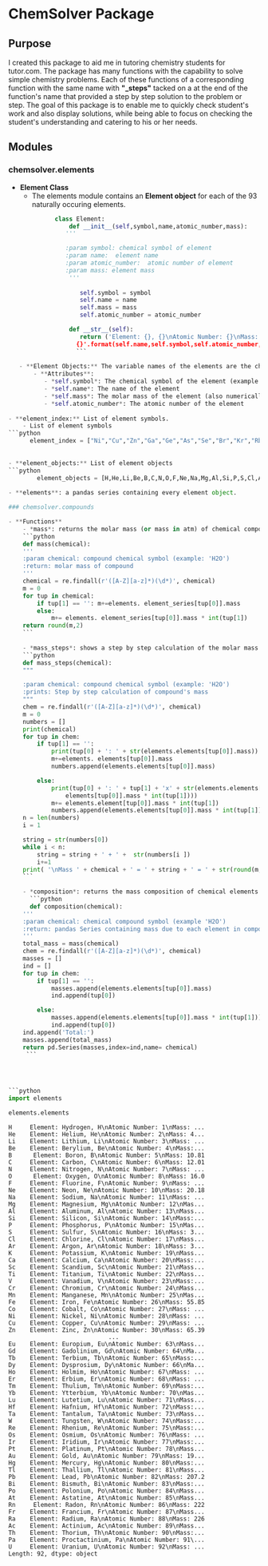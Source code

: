 
# ChemSolver Package

## Purpose
I created this package to aid me in tutoring chemistry students for tutor.com. The package has many functions with the capability to solve simple chemistry problems. Each of these functions of a corresponding function with the same name with **"\_steps"** tacked on a at the end of the function's name that provided a step by step solution to the problem or step. The goal of this package is to enable me to quickly check student's work and also display solutions, while being able to focus on checking the student's understanding and catering to his or her needs.

## Modules
### chemsolver.elements

- **Element Class**
   - The elements module contains an **Element object** for each of the 93 naturally occuring elements.
```python
             class Element:
                 def __init__(self,symbol,name,atomic_number,mass):
                '''

                :param symbol: chemical symbol of element
                :param name:  element name
                :param atomic_number:  atomic number of element
                :param mass: element mass
                 '''
                 
                    self.symbol = symbol
                    self.name = name
                    self.mass = mass
                    self.atomic_number = atomic_number

                 def __str__(self):
                    return ('Element: {}, {}\nAtomic Number: {}\nMass:
                   {}'.format(self.name,self.symbol,self.atomic_number,self.mass))
                   ```
               
   - **Element Objects:** The variable names of the elements are the chemical symbols of the elements (example: hydrogen is H)
       - **Attributes**: 
          - *self.symbol*: The chemical symbol of the element (example
          - *self.name*: The name of the element
          - *self.mass*: The molar mass of the element (also numerically equal to the mass of 1 atom of the element in atm)
          - *self.atomic_number*: The atomic number of the element  
      
- **element_index:** List of element symbols.
    - List of element symbols
```python
      element_index = ["Ni","Cu","Zn","Ga","Ge","As","Se","Br","Kr","Rb","Sr","Y","Zr","Nb","Mo","Tc","Ru","Rh","Pd","Ag","Cd","In","Sn","Sb","Te","I","Xe","Cs","Ba","La","Ce","Pr","Nd","Pm","Sm","Eu","Gd","Tb","Dy","Ho","Er","Tm","Yb","Lu","Hf","Ta","W","Re","Os","Ir","Pt","Au","Hg","Tl","Pb","Bi","Po","At","Rn","Fr","Ra","Ac","Th","Pa","U"]```
      
      
- **element_objects:** List of element objects
```python
        element_objects = [H,He,Li,Be,B,C,N,O,F,Ne,Na,Mg,Al,Si,P,S,Cl,Ar,K,Ca,Sc,Ti,V,Cr,Mn,Fe,Co,Ni,Cu,Zn,Ga,Ge,As,Se,Br,Kr,Rb,Sr,Y,Zr,Nb,Mo,Tc,Ru,Rh,Pd,Ag,Cd,In,Sn,Sb,Te,I,Xe,Cs,Ba,La,Ce,Pr,Nd,Pm,Sm,Eu,Gd,Tb,Dy,Ho,Er,Tm,Yb,Lu,Hf,Ta,W,Re,Os,Ir,Pt,Au,Hg,Tl,Pb,Bi,Po,At,Rn,Fr,Ra,Ac,Th,Pa,U]
        
- **elements**: a pandas series containing every element object.

### chemsolver.compounds

- **Functions**
    - *mass*: returns the molar mass (or mass in atm) of chemical compounds
    ```python
    def mass(chemical):
    '''
    :param chemical: compound chemical symbol (example: 'H2O')
    :return: molar mass of compound
    '''
    chemical = re.findall(r'([A-Z][a-z]*)(\d*)', chemical)
    m = 0
    for tup in chemical:
        if tup[1] == '': m+=elements. element_series[tup[0]].mass
        else:
            m+= elements. element_series[tup[0]].mass * int(tup[1])
    return round(m,2)
    ```
    
    - *mass_steps*: shows a step by step calculation of the molar mass of a compound
    ```python
    def mass_steps(chemical):
    """

    :param chemical: compound chemical symbol (example: 'H2O')
    :prints: Step by step calculation of compound's mass
    """
    chem = re.findall(r'([A-Z][a-z]*)(\d*)', chemical)
    m = 0
    numbers = []
    print(chemical)
    for tup in chem:
        if tup[1] == '':
            print(tup[0] + ': ' + str(elements.elements[tup[0]].mass))
            m+=elements. elements[tup[0]].mass
            numbers.append(elements.elements[tup[0]].mass)

        else:
            print(tup[0] + ': ' + tup[1] + 'x' + str(elements.elements[tup[0]].mass) + ' = ' + str(elements.
                elements[tup[0]].mass * int(tup[1])))
            m+= elements.element[tup[0]].mass * int(tup[1])
            numbers.append(elements.elements[tup[0]].mass * int(tup[1]))
    n = len(numbers)
    i = 1

    string = str(numbers[0])
    while i < n:
        string = string + ' + ' +  str(numbers[i ])
        i+=1 
    print( '\nMass ' + chemical + ' = ' + string + ' = ' + str(round(m,2)))
    ```
     
    - *composition*: returns the mass composition of chemical elements.
      ```python
      def composition(chemical):
    '''
    :param chemical: chemical compound symbol (example 'H2O')
    :return: pandas Series containing mass due to each element in compound and total mass of compound
    '''
    total_mass = mass(chemical)
    chem = re.findall(r'([A-Z][a-z]*)(\d*)', chemical)
    masses = []
    ind = []
    for tup in chem:
        if tup[1] == '':
            masses.append(elements.elements[tup[0]].mass)
            ind.append(tup[0])

        else:
            masses.append(elements.elements[tup[0]].mass * int(tup[1]))
            ind.append(tup[0])
    ind.append('Total:')
    masses.append(total_mass)
    return pd.Series(masses,index=ind,name= chemical) 
     ```
     
 


```python
import elements
```


```python
elements.elements
```




    H     Element: Hydrogen, H\nAtomic Number: 1\nMass: ...
    He    Element: Helium, He\nAtomic Number: 2\nMass: 4...
    Li    Element: Lithium, Li\nAtomic Number: 3\nMass: ...
    Be    Element: Berylium, Be\nAtomic Number: 4\nMass:...
    B      Element: Boron, B\nAtomic Number: 5\nMass: 10.81
    C     Element: Carbon, C\nAtomic Number: 6\nMass: 12.01
    N     Element: Nitrogen, N\nAtomic Number: 7\nMass: ...
    O      Element: Oxygen, O\nAtomic Number: 8\nMass: 16.0
    F     Element: Fluorine, F\nAtomic Number: 9\nMass: ...
    Ne    Element: Neon, Ne\nAtomic Number: 10\nMass: 20.18
    Na    Element: Sodium, Na\nAtomic Number: 11\nMass: ...
    Mg    Element: Magnesium, Mg\nAtomic Number: 12\nMas...
    Al    Element: Aluminum, Al\nAtomic Number: 13\nMass...
    Si    Element: Silicon, Si\nAtomic Number: 14\nMass:...
    P     Element: Phosphorus, P\nAtomic Number: 15\nMas...
    S     Element: Sulfur, S\nAtomic Number: 16\nMass: 3...
    Cl    Element: Chlorine, Cl\nAtomic Number: 17\nMass...
    Ar    Element: Argon, Ar\nAtomic Number: 18\nMass: 3...
    K     Element: Potassium, K\nAtomic Number: 19\nMass...
    Ca    Element: Calcium, Ca\nAtomic Number: 20\nMass:...
    Sc    Element: Scandium, Sc\nAtomic Number: 21\nMass...
    Ti    Element: Titanium, Ti\nAtomic Number: 22\nMass...
    V     Element: Vanadium, V\nAtomic Number: 23\nMass:...
    Cr    Element: Chromium, Cr\nAtomic Number: 24\nMass...
    Mn    Element: Manganese, Mn\nAtomic Number: 25\nMas...
    Fe    Element: Iron, Fe\nAtomic Number: 26\nMass: 55.85
    Co    Element: Cobalt, Co\nAtomic Number: 27\nMass: ...
    Ni    Element: Nickel, Ni\nAtomic Number: 28\nMass: ...
    Cu    Element: Copper, Cu\nAtomic Number: 29\nMass: ...
    Zn    Element: Zinc, Zn\nAtomic Number: 30\nMass: 65.39
                                ...                        
    Eu    Element: Europium, Eu\nAtomic Number: 63\nMass...
    Gd    Element: Gadolinium, Gd\nAtomic Number: 64\nMa...
    Tb    Element: Terbium, Tb\nAtomic Number: 65\nMass:...
    Dy    Element: Dysprosium, Dy\nAtomic Number: 66\nMa...
    Ho    Element: Holmim, Ho\nAtomic Number: 67\nMass: ...
    Er    Element: Erbium, Er\nAtomic Number: 68\nMass: ...
    Tm    Element: Thulium, Tm\nAtomic Number: 69\nMass:...
    Yb    Element: Ytterbium, Yb\nAtomic Number: 70\nMas...
    Lu    Element: Lutetium, Lu\nAtomic Number: 71\nMass...
    Hf    Element: Hafnium, Hf\nAtomic Number: 72\nMass:...
    Ta    Element: Tantalum, Ta\nAtomic Number: 73\nMass...
    W     Element: Tungsten, W\nAtomic Number: 74\nMass:...
    Re    Element: Rhenium, Re\nAtomic Number: 75\nMass:...
    Os    Element: Osmium, Os\nAtomic Number: 76\nMass: ...
    Ir    Element: Iridium, Ir\nAtomic Number: 77\nMass:...
    Pt    Element: Platinum, Pt\nAtomic Number: 78\nMass...
    Au    Element: Gold, Au\nAtomic Number: 79\nMass: 19...
    Hg    Element: Mercury, Hg\nAtomic Number: 80\nMass:...
    Tl    Element: Thallium, Tl\nAtomic Number: 81\nMass...
    Pb    Element: Lead, Pb\nAtomic Number: 82\nMass: 207.2
    Bi    Element: Bismuth, Bi\nAtomic Number: 83\nMass:...
    Po    Element: Polonium, Po\nAtomic Number: 84\nMass...
    At    Element: Astatine, At\nAtomic Number: 85\nMass...
    Rn     Element: Radon, Rn\nAtomic Number: 86\nMass: 222
    Fr    Element: Francium, Fr\nAtomic Number: 87\nMass...
    Ra    Element: Radium, Ra\nAtomic Number: 88\nMass: 226
    Ac    Element: Actinium, Ac\nAtomic Number: 89\nMass...
    Th    Element: Thorium, Th\nAtomic Number: 90\nMass:...
    Pa    Element: Proctactinium, Pa\nAtomic Number: 91\...
    U     Element: Uranium, U\nAtomic Number: 92\nMass: ...
    Length: 92, dtype: object




```python

```

